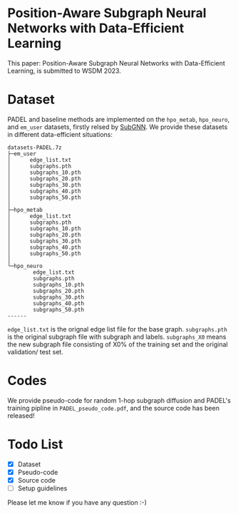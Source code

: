 # Position-Aware Subgraph Neural Networks with Data-Efficient Learning
This paper: Position-Aware Subgraph Neural Networks with Data-Efficient Learning, is submitted to WSDM 2023.
# Dataset
PADEL and baseline methods are implemented on the ``hpo_metab``, ``hpo_neuro``, and ``em_user`` datasets, firstly relsed by [SubGNN](https://www.dropbox.com/sh/zv7gw2bqzqev9yn/AACR9iR4Ok7f9x1fIAiVCdj3a?dl=0).
We provide these datasets in different data-efficient situations:
```
datasets-PADEL.7z
├─em_user
│      edge_list.txt
│      subgraphs.pth
│      subgraphs_10.pth
│      subgraphs_20.pth
│      subgraphs_30.pth
│      subgraphs_40.pth
│      subgraphs_50.pth
│
├─hpo_metab
│      edge_list.txt
│      subgraphs.pth
│      subgraphs_10.pth
│      subgraphs_20.pth
│      subgraphs_30.pth
│      subgraphs_40.pth
│      subgraphs_50.pth
│
└─hpo_neuro
        edge_list.txt
        subgraphs.pth
        subgraphs_10.pth
        subgraphs_20.pth
        subgraphs_30.pth
        subgraphs_40.pth
        subgraphs_50.pth
------ 
```

``edge_list.txt`` is the orignal edge list file for the base graph. ``subgraphs.pth`` is the original subgraph file with subgraph and labels.
``subgraphs_X0`` means the new subgraph file consisting of X0% of the training set and the original validation/ test set.


# Codes
We provide pseudo-code for random 1-hop subgraph diffusion and PADEL's training pipline in ``PADEL_pseudo_code.pdf``, and the source code has been released!

# Todo List
- [x] Dataset
- [x] Pseudo-code
- [x] Source code
- [ ] Setup guidelines

Please let me know if you have any question :-)
